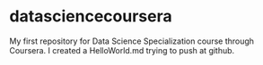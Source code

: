 # datasciencecoursera
My first repository for Data Science Specialization course through Coursera.
I created a HelloWorld.md trying to push at github.
